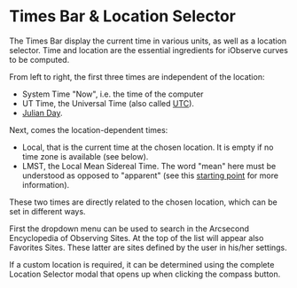 # Times Bar & Location Selector

The Times Bar display the current time in various units, as well as a location selector. Time and location are the
essential ingredients for iObserve curves to be computed.

<ThemedImage prefix="iobserve-timesbar" folder="../assets" alt="iObserve Times Bar"/>

From left to right, the first three times are independent of the location:

* System Time "Now", i.e. the time of the computer
* UT Time, the Universal Time (also called [UTC](https://en.wikipedia.org/wiki/Coordinated_Universal_Time)).
* [Julian Day](https://en.wikipedia.org/wiki/Julian_day).

Next, comes the location-dependent times:

* Local, that is the current time at the chosen location. It is empty if no time zone is available (see below).
* LMST, the Local Mean Sidereal Time. The word "mean" here must be understood as opposed to "apparent" (see
  this [starting point](https://en.wikipedia.org/wiki/Synodic_day) for more information).

These two times are directly related to the chosen location, which can be set in different ways.

First the dropdown menu can be used to search in the Arcsecond Encyclopedia of Observing Sites. At the top of the list
will appear also Favorites Sites. These latter are sites defined by the user in his/her settings.

If a custom location is required, it can be determined using the complete Location Selector modal that opens up when
clicking the compass button.
